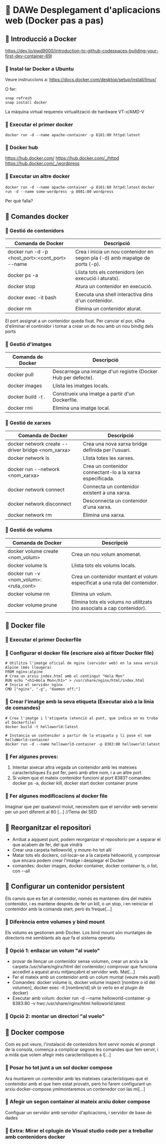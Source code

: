 # 🚀 DAWe Desplegament d'aplicacions web (Docker pas a pas)
## 🌟 Introducció a Docker
https://dev.to/pwd9000/introduction-to-github-codespaces-building-your-first-dev-container-69l

### 🔹 Instal·lar Docker a Ubuntu
Veure instruccions a:  https://docs.docker.com/desktop/setup/install/linux/

O fer:

```
snap refresh
snap install docker
```

La màquina virtual requereix virtualització de hardware VT-x/AMD-V

### 🔹 Executar el primer docker
`docker run -d --name apache-container -p 8181:80 httpd:latest`

### 🔹 Docker hub
https://hub.docker.com/
https://hub.docker.com/_/httpd
https://hub.docker.com/_/wordpress

### 🔹 Executar un altre docker
`docker run -d --name apache-container -p 8181:80 httpd:latest`
`docker run -d --name some-wordpress -p 8081:80 wordpress`

Per què falla?

## 🌟 Comandes docker

### 🔹 Gestió de contenidors
|Comanda de Docker                                             |Descripció                                                                  |
|--------------------------------------------------------------|----------------------------------------------------------------------------|
|docker run -d -p <host_port>:<cont_port> --name <nom> <imatge>|Crea i inicia un nou contenidor en segon pla (-d) amb mapatge de ports (-p).|
|docker ps -a                                                  |Llista tots els contenidors (en execució i aturats).                        |
|docker stop <contenidor>                                      |Atura un contenidor en execució.                                            |
|docker exec -it <contenidor> bash                             |Executa una shell interactiva dins d'un contenidor.                         |
|docker rm <contenidor>                                        |Elimina un contenidor aturat.                                               |

El port assignat a un contenidor queda fixat.  Per canviar el por, s0ha d'eliminar el continidor i tornar a crear un de nou amb un nou bindig dels ports

### 🔹 Gestió d'imatges
|Comanda de Docker                                             |Descripció                                                                  |
|--------------------------------------------------------------|----------------------------------------------------------------------------|
|docker pull <imatge>                                          |Descarrega una imatge d'un registre (Docker Hub per defecte).               |
|docker images                                                 |Llista les imatges locals.                                                  |
|docker build -t <nom> .                                       |Construeix una imatge a partir d'un Dockerfile.                             |
|docker rmi <imatge>                                           |Elimina una imatge local.                                                   |


### 🔹 Gestió de xarxes
|Comanda de Docker                                             |Descripció                                                                  |
|--------------------------------------------------------------|----------------------------------------------------------------------------|
|docker network create --driver bridge <nom_xarxa>             |Crea una nova xarxa bridge definida per l'usuari.                           |
|docker network ls                                             |Llista totes les xarxes.                                                    |
|docker run --network <nom_xarxa> <imatge>                     |Crea un contenidor connectant-lo a la xarxa especificada.                   |
|docker network connect <xarxa> <contenidor>                   |Connecta un contenidor existent a una xarxa.                                |
|docker network disconnect <xarxa> <contenidor>                |Desconnecta un contenidor d'una xarxa.                                      |
|docker network rm <xarxa>                                     |Elimina una xarxa.                                                          |

### 🔹 Gestió de volums
|Comanda de Docker                                             |Descripció                                                                  |
|--------------------------------------------------------------|----------------------------------------------------------------------------|
|docker volume create <nom_volum>                              |Crea un nou volum anomenat.                                                 |
|docker volume ls                                              |Llista tots els volums locals.                                              |
|docker run -v <nom_volum>:<ruta_cont> <imatge>                |Crea un contenidor muntant el volum especificat a una ruta del contenidor.  |
|docker volume rm <volum>                                      |Elimina un volum.                                                           |
|docker volume prune                                           |Elimina tots els volums no utilitzats (no associats a cap contenidor).      |

## 🌟 Docker file

### 🔹 Executar el primer **Dockerfile**

### 🔹 Configurar el docker file (escriure això al fitxer Docker file)

```
# Utilitza l'imatge oficial de nginx (servidor web) en la seva versió Alpine (més lleugera)
FROM nginx:alpine
# Crea un arxiu index.html amb el contingut "Hola Mon"
RUN echo "<h1>Hola Mon</h1>" > /usr/share/nginx/html/index.html
# Inicia el servidor nginx
CMD ["nginx", "-g", "daemon off;"]
```

### 🔹 Crear l'imatge amb la seva etiqueta (Executar això a la línia de comandes)

```
# Crea l'imatge i l'etiqueta (atenció al punt, que indica on es troba el Dockerfile)
docker build -t helloworld:latest

# Instancia un contenidor a partir de la etiqueta y li pose el nom helloWorld-container
docker run -d --name helloworld-container -p 8383:80 helloworld:latest
```

### 🔹 Fer algunes proves:
1. Intentar aixecar altra vegada un contenidor amb les mateixes característiques
   Es pot fer, però amb altre nom, i a un altre port
2. Si volem que el mateix contenidor funcioni al port 8383?
   comandes: docker ps -a, docker kill, docker start docker container prune

### 🔹 Fer algunes modificacions al docker file
Imaginar que per qualsevol moiut, necessitem que el servidor web serveixi per un port diferent al 80
[...] //Tema del SED 

## 🌟 Reorganitzar el repositori
   - Arribat a aqquest punt, podem reorganizar el repositorio per a separar el que acabem de fer, del que vindrà
   - Crear una carpeta helloworld, y moure-ho tot allí
   - Matar tots els dockers, col·locar-se a la carpeta helloworld, y comprovar que encara podem crear l'imatge i desplegar el Docker
   - comandes: docker images, docker container, docker container ls, o list, con --all

## 🌟 Configurar un contenidor persistent
Els canvis que es fan al contenidor, només es mantenen dins del mateix contenidor, i es mantene després de fer un kill, o un stop, i en reiniciar el contenidor amb la comanda start, però és freque[...]

### 🔹 Diferència entre volumes y bind mount
Els volums es gestionen amb Docker.
Los bind mount són muntatges de directoris mé semblants als que fa el sistema operatiu

### 🔹 Opció 1: enllazar un volum "al vuelo"
   - provar de llençar un contenidor sense volumen, crear un arxiu a la carpeta /usr/share/nginx/html del contenidor,i comprovar que funciona accedint a aquest arxiu mitjançabnt el servidor web. Mat[...]
   - Fer el mateix amb un contenidor amb un colum muntat (veure més avall)
   - Comandes: docker volume ls, docker volume inspect [nombre o id del volumen], docker exec -it [nombre/id] sh (o verlo en el plugin de docker)
   - Executar amb volum: docker run -d --name helloworld-container -p 8383:80 -v hwc:/usr/share/nginx/html helloworld:latest
### 🔹 Opció 2: montar un directori "al vuelo"

## 🌟 **Docker compose**
Com es pot veure, l'instalació de contenidors fent servir només el prompt de la consola, comença a complicar segons les comandes que fem servir, i a mida que volem afegir més característiques a l[...]

### 🔹 Posar ho tot junt a un sol docker compose
Ara  muntarem un contenidor amb les mateixes característiques que el contenidor amb el que hem estat provatn, però ho farem configurant un arxiu docker-compose.ymlmontaremos un contenedor con las mi[...]

### 🔹 Afegir un segon container al mateix arxiu doker compose
Configuar un servidor amb servidor d'aplicacions, i servidor de base de dades

### 🔹 Extra: Mirar el cplugin de Visual studio code per a treballar amb contenidors docker
